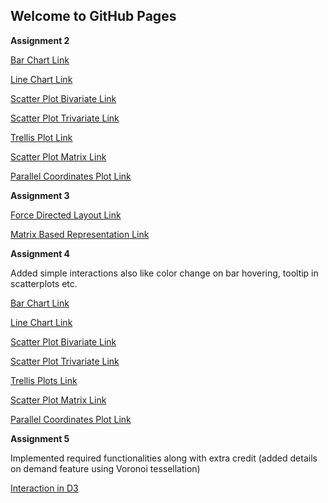 ## Welcome to GitHub Pages

**Assignment 2**

[Bar Chart Link](https://bl.ocks.org/jo6gauri/dcd3ce69f8cb2dbac9c53aa282321fed)

[Line Chart Link](https://bl.ocks.org/jo6gauri/17ae6fad31bf606077ff2b3dca974087)

[Scatter Plot Bivariate Link](https://bl.ocks.org/jo6gauri/10a63bb4da1d82b5f845aaffeb2e097e)

[Scatter Plot Trivariate Link](https://bl.ocks.org/jo6gauri/4f1757689a3efbe27454d9b42c5a0c86)

[Trellis Plot Link](https://bl.ocks.org/jo6gauri/594ebf82b74eb639426ceab1d9f7d0a2)

[Scatter Plot Matrix Link](https://bl.ocks.org/jo6gauri/58ea00a329215ceb81acf9c63882f82b)

[Parallel Coordinates Plot Link](https://bl.ocks.org/jo6gauri/4b55b297492b2bb7b02cf473ec2c8fbd)


**Assignment 3**

[Force Directed Layout Link](https://bl.ocks.org/jo6gauri/74244f50a93db507be61d11b17f64288)

[Matrix Based Representation Link](https://bl.ocks.org/jo6gauri/29154e65cbd684e0ae6a334a9a32feba)


**Assignment 4**

Added simple interactions also like color change on bar hovering, tooltip in scatterplots etc.

[Bar Chart Link](https://bl.ocks.org/jo6gauri/4fd852e2d73be3920094f2ed540125b6)

[Line Chart Link](https://bl.ocks.org/jo6gauri/7286cb95732832f92d1995aac8c39ea1)

[Scatter Plot Bivariate Link](https://bl.ocks.org/jo6gauri/e98d76222a26c4a1296ad6ebdfd59a85)

[Scatter Plot Trivariate Link](https://bl.ocks.org/jo6gauri/7600c57d5d7a58c58fa63aeb682cb291)

[Trellis Plots Link](http://bl.ocks.org/jo6gauri/3fe0361f71378d4139074c910aff9766)

[Scatter Plot Matrix Link](http://bl.ocks.org/jo6gauri/c07ebf6611f1bc216ad7b0c61b0f85ae)

[Parallel Coordinates Plot Link](http://bl.ocks.org/jo6gauri/da2620dc5892f4681480fb5f287f85ec)


**Assignment 5**

Implemented required functionalities along with extra credit (added details on demand feature using Voronoi tessellation)

[Interaction in D3](http://bl.ocks.org/jo6gauri/6dcc4dffc37cbad1d4dec558d48ccada)
